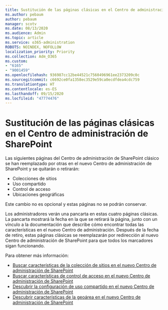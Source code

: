 ```yaml
---
title: Sustitución de las páginas clásicas en el Centro de administración de SharePoint
ms.author: pebaum
author: pebaum
manager: scotv
ms.date: 08/13/2020
ms.audience: Admin
ms.topic: article
ms.service: o365-administration
ROBOTS: NOINDEX, NOFOLLOW
localization_priority: Priority
ms.collection: Adm_O365
ms.custom:
- "6165"
- "9001459"
ms.openlocfilehash: 936987cc12be44521c7560496961ee2373209c0c
ms.sourcegitcommit: c6692ce0fa1358ec3529e59ca0ecdfdea4cdc759
ms.translationtype: HT
ms.contentlocale: es-ES
ms.lasthandoff: 09/15/2020
ms.locfileid: "47774476"
---
```

# <a name="retire-classic-pages-in-sharepoint-admin-center"></a>Sustitución de las páginas clásicas en el Centro de administración de SharePoint

Las siguientes páginas del Centro de administración de SharePoint clásico se han reemplazado por otras en el nuevo Centro de administración de SharePoint y se quitarán o retirarán: 

- Colecciones de sitios 
- Uso compartido
- Control de acceso
- Ubicaciones geográficas

Este cambio no es opcional y estas páginas no se podrán conservar.

Los administradores verán una pancarta en estas cuatro páginas clásicas. La pancarta mostrará la fecha en la que se retirará la página, junto con un vínculo a la documentación que describe cómo encontrar todas las características en el nuevo Centro de administración. Después de la fecha de retiro, estas páginas clásicas se reemplazarán por redirección al nuevo Centro de administración de SharePoint para que todos los marcadores sigan funcionando.
  
Para obtener más información:

- [Buscar características de la colección de sitios en el nuevo Centro de administración de SharePoint](https://docs.microsoft.com/sharepoint/site-collections-page)
- [Buscar características de control de acceso en el nuevo Centro de administración de SharePoint](https://docs.microsoft.com/sharepoint/control-access)
- [Descubrir la configuración de uso compartido en el nuevo Centro de administración de SharePoint](https://docs.microsoft.com/sharepoint/sharing-settings)
- [Descubrir características de la geoárea en el nuevo Centro de administración de SharePoint](https://docs.microsoft.com/sharepoint/manage-geo-locations)
